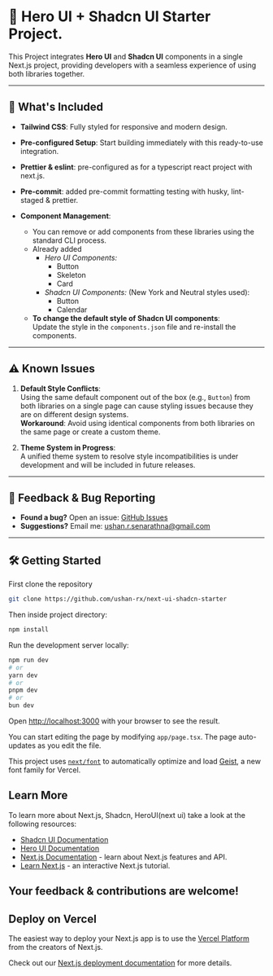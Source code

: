 # 🚀 Hero UI + Shadcn UI Starter Project.

This Project integrates **Hero UI** and **Shadcn UI** components in a single Next.js project, providing developers with a seamless experience of using both libraries together.

---

## 🌟 What's Included
- **Tailwind CSS**: Fully styled for responsive and modern design.
- **Pre-configured Setup**: Start building immediately with this ready-to-use integration.
- **Prettier & eslint**: pre-configured as for a typescript react project with next.js.
- **Pre-commit**: added pre-commit formatting testing with husky, lint-staged & prettier.

- **Component Management**:  
  - You can remove or add components from these libraries using the standard CLI process.
  - Already added
    - *Hero UI Components:*
        - Button
        - Skeleton
        - Card
    - *Shadcn UI Components:* (New York and Neutral styles used):
        - Button
        - Calendar
  - **To change the default style of Shadcn UI components**:  
    Update the style in the `components.json` file and re-install the components.
---

## ⚠️ Known Issues
1. **Default Style Conflicts**:  
   Using the same default component out of the box (e.g., `Button`) from both libraries on a single page can cause styling issues because they are on different design systems.  
   **Workaround**: Avoid using identical components from both libraries on the same page or create a custom theme.

2. **Theme System in Progress**:  
   A unified theme system to resolve style incompatibilities is under development and will be included in future releases.

---

## 📧 Feedback & Bug Reporting
- **Found a bug?** Open an issue: [GitHub Issues](https://github.com/ushan-rx/next-ui-shadcn-starter/issues)
- **Suggestions?** Email me: [ushan.r.senarathna@gmail.com](mailto:ushan.r.senarathna@gmail.com)

---

## 🛠 Getting Started

First clone the repository
```bash
git clone https://github.com/ushan-rx/next-ui-shadcn-starter
```
Then inside project directory:
```bash
npm install
```

Run the development server locally:

```bash
npm run dev
# or
yarn dev
# or
pnpm dev
# or
bun dev
```

Open [http://localhost:3000](http://localhost:3000) with your browser to see the result.

You can start editing the page by modifying `app/page.tsx`. The page auto-updates as you edit the file.

This project uses [`next/font`](https://nextjs.org/docs/app/building-your-application/optimizing/fonts) to automatically optimize and load [Geist](https://vercel.com/font), a new font family for Vercel.

## Learn More

To learn more about Next.js, Shadcn, HeroUI(next ui) take a look at the following resources:

- [Shadcn UI Documentation](https://ui.shadcn.com/docs)
- [Hero UI Documentation](https://www.heroui.com/docs/guide/introduction)
- [Next.js Documentation](https://nextjs.org/docs) - learn about Next.js features and API.
- [Learn Next.js](https://nextjs.org/learn) - an interactive Next.js tutorial.

## Your feedback & contributions are welcome!

## Deploy on Vercel

The easiest way to deploy your Next.js app is to use the [Vercel Platform](https://vercel.com/new?utm_medium=default-template&filter=next.js&utm_source=create-next-app&utm_campaign=create-next-app-readme) from the creators of Next.js.

Check out our [Next.js deployment documentation](https://nextjs.org/docs/app/building-your-application/deploying) for more details.
